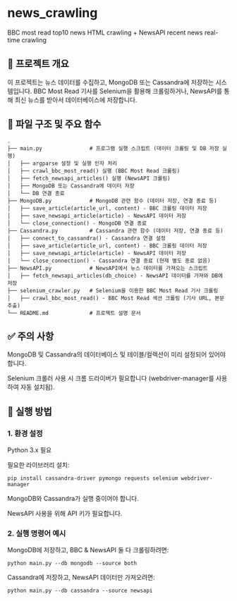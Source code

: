 # news_crawling
BBC most read top10 news HTML crawling + NewsAPI recent news real-time crawling

## 📌 프로젝트 개요
이 프로젝트는 뉴스 데이터를 수집하고, MongoDB 또는 Cassandra에 저장하는 시스템입니다. BBC Most Read 기사를 Selenium을 활용해 크롤링하거나, NewsAPI를 통해 최신 뉴스를 받아서 데이터베이스에 저장합니다.

## 📂 파일 구조 및 주요 함수
```
.
├── main.py               # 프로그램 실행 스크립트 (데이터 크롤링 및 DB 저장 실행)
│   ├── argparse 설정 및 실행 인자 처리
│   ├── crawl_bbc_most_read() 실행 (BBC Most Read 크롤링)
│   ├── fetch_newsapi_articles() 실행 (NewsAPI 크롤링)
│   ├── MongoDB 또는 Cassandra에 데이터 저장
│   └── DB 연결 종료
├── MongoDB.py            # MongoDB 관련 함수 (데이터 저장, 연결 종료 등)
│   ├── save_article(article_url, content) - BBC 크롤링 데이터 저장
│   ├── save_newsapi_article(article) - NewsAPI 데이터 저장
│   └── close_connection() - MongoDB 연결 종료
├── Cassandra.py          # Cassandra 관련 함수 (데이터 저장, 연결 종료 등)
│   ├── connect_to_cassandra() - Cassandra 연결 설정
│   ├── save_article(article_url, content) - BBC 크롤링 데이터 저장
│   ├── save_newsapi_article(article) - NewsAPI 데이터 저장
│   └── close_connection() - Cassandra 연결 종료 (현재 별도 종료 없음)
├── NewsAPI.py            # NewsAPI에서 뉴스 데이터를 가져오는 스크립트
│   ├── fetch_newsapi_articles(db_choice) - NewsAPI 데이터를 가져와 DB에 저장
├── selenium_crawler.py   # Selenium을 이용한 BBC Most Read 기사 크롤링
│   ├── crawl_bbc_most_read() - BBC Most Read 섹션 크롤링 (기사 URL, 본문 추출)
└── README.md             # 프로젝트 설명 문서
```
## ✅ 주의 사항
MongoDB 및 Cassandra의 데이터베이스 및 테이블/컬렉션이 미리 설정되어 있어야 합니다.

Selenium 크롤러 사용 시 크롬 드라이버가 필요합니다 (webdriver-manager를 사용하여 자동 설치됨).

## 🚀 실행 방법
### 1. 환경 설정

Python 3.x 필요

필요한 라이브러리 설치:

```
pip install cassandra-driver pymongo requests selenium webdriver-manager
```

MongoDB와 Cassandra가 실행 중이어야 합니다.

NewsAPI 사용을 위해 API 키가 필요합니다.

### 2. 실행 명령어 예시

MongoDB에 저장하고, BBC & NewsAPI 둘 다 크롤링하려면:

```
python main.py --db mongodb --source both
```

Cassandra에 저장하고, NewsAPI 데이터만 가져오려면:

```
python main.py --db cassandra --source newsapi
```



